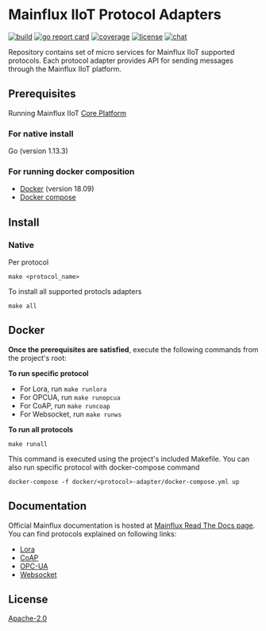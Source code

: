 # Mainflux IIoT Protocol Adapters

[![build][ci-badge]][ci-url]
[![go report card][grc-badge]][grc-url]
[![coverage][cov-badge]][cov-url]
[![license][license]](LICENSE)
[![chat][gitter-badge]][gitter]


Repository contains set of micro services for Mainflux IIoT supported protocols.
 Each protocol adapter provides API for sending messages through the Mainflux IIoT platform.


## Prerequisites

Running Mainflux IIoT [Core Platform](https://github.com/mainflux/mainflux) 

### For native install
Go (version 1.13.3)

### For running docker composition
* [Docker](https://docs.docker.com/install/) (version 18.09)
* [Docker compose](https://docs.docker.com/compose/install/)


## Install

### Native
Per protocol
```
make <protocol_name>
```
To install all supported protocls adapters
```
make all
```

## Docker
**Once the prerequisites are satisfied**, execute the following commands from the project's root:


**To run specific protocol**

* For Lora, run  `make runlora`
* For OPCUA, run `make runopcua`
* For CoAP, run `make runcoap`
* For Websocket, run `make runws` 


**To run all protocols**

`make runall` 

This command is executed using the project's included Makefile.
You can also run specific protocol with docker-compose command 
```                                                                                            
docker-compose -f docker/<protocol>-adapter/docker-compose.yml up

```

## Documentation
Official Mainflux documentation is hosted at [Mainflux Read The Docs page][docs].
You can find protocols explained on following links:


* [Lora](doc-lora)
* [CoAP](doc-coap)
* [OPC-UA](doc-opcua)
* [Websocket](doc-ws)

## License
[Apache-2.0](LICENSE)


[banner]: https://github.com/mainflux/docs/blob/master/docs/img/gopherBanner.jpg
[ci-badge]: https://semaphoreci.com/api/v1/mainflux/mainflux/branches/master/badge.svg
[ci-url]: https://semaphoreci.com/mainflux/mainflux
[docs]: http://mainflux.readthedocs.io
[docker]: https://www.docker.com
[forum]: https://groups.google.com/forum/#!forum/mainflux
[gitter]: https://gitter.im/mainflux/mainflux?utm_source=badge&utm_medium=badge&utm_campaign=pr-badge&utm_content=badge
[gitter-badge]: https://badges.gitter.im/Join%20Chat.svg
[grc-badge]: https://goreportcard.com/badge/github.com/mainflux/protocols
[grc-url]: https://goreportcard.com/report/github.com/mainflux/protocols
[cov-badge]: https://codecov.io/gh/mainflux/protocols/branch/master/graph/badge.svg
[cov-url]: https://codecov.io/gh/mainflux/protocols
[license]: https://img.shields.io/badge/license-Apache%20v2.0-blue.svg
[doc-lora]: https://mainflux.readthedocs.io/en/latest/lora/
[doc-coap]: https://mainflux.readthedocs.io/en/latest/messaging/#coap 
[doc-opcua]: https://mainflux.readthedocs.io/en/latest/opcua/
[doc-ws]: https://mainflux.readthedocs.io/en/latest/messaging/#websocket